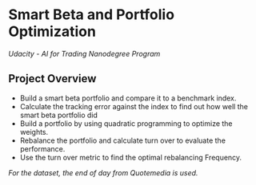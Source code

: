 # Smart Beta and Portfolio Optimization
*Udacity - AI for Trading Nanodegree Program*

## Project Overview
* Build a smart beta portfolio and compare it to a benchmark index. 
* Calculate the tracking error against the index to find out how well the smart beta portfolio did
* Build a portfolio by using quadratic programming to optimize the weights. 
* Rebalance the portfolio and calculate turn over to evaluate the performance. 
* Use the turn over metric to find the optimal rebalancing Frequency. 

*For the dataset, the end of day from Quotemedia is used.*
